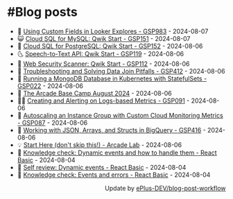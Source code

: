 # #Blog posts
<!-- BLOG-POST-LIST:START -->
- 🧰 [Using Custom Fields in Looker Explores - GSP983](https://eplus.dev/using-custom-fields-in-looker-explores-gsp983) - 2024-08-07
- 😺 [Cloud SQL for MySQL: Qwik Start - GSP151](https://eplus.dev/cloud-sql-for-mysql-qwik-start-gsp151) - 2024-08-07
- 🗽 [Cloud SQL for PostgreSQL: Qwik Start - GSP152](https://eplus.dev/cloud-sql-for-postgresql-qwik-start-gsp152) - 2024-08-06
- 🌜 [Speech-to-Text API: Qwik Start - GSP119](https://eplus.dev/speech-to-text-api-qwik-start-gsp119) - 2024-08-06
- 📝 [Web Security Scanner: Qwik Start - GSP112](https://eplus.dev/web-security-scanner-qwik-start-gsp112) - 2024-08-06
- 🚀 [Troubleshooting and Solving Data Join Pitfalls - GSP412](https://eplus.dev/troubleshooting-and-solving-data-join-pitfalls-gsp412) - 2024-08-06
- 💼 [Running a MongoDB Database in Kubernetes with StatefulSets - GSP022](https://eplus.dev/running-a-mongodb-database-in-kubernetes-with-statefulsets-gsp022) - 2024-08-06
- 🦣 [The Arcade Base Camp August 2024](https://eplus.dev/the-arcade-base-camp-august-2024) - 2024-08-06
- 👨‍🏫 [Creating and Alerting on Logs-based Metrics - GSP091](https://eplus.dev/creating-and-alerting-on-logs-based-metrics-gsp091) - 2024-08-06
- 🔭 [Autoscaling an Instance Group with Custom Cloud Monitoring Metrics - GSP087](https://eplus.dev/autoscaling-an-instance-group-with-custom-cloud-monitoring-metrics-gsp087) - 2024-08-06
- 🤡 [Working with JSON, Arrays, and Structs in BigQuery - GSP416](https://eplus.dev/working-with-json-arrays-and-structs-in-bigquery-gsp416) - 2024-08-06
- 💡 [Start Here &lpar;don&#39;t skip this!&rpar; - Arcade Lab](https://eplus.dev/start-here-dont-skip-this-arcade-lab) - 2024-08-06
- 🦣 [Knowledge check: Dynamic events and how to handle them - React Basic](https://eplus.dev/knowledge-check-dynamic-events-and-how-to-handle-them-react-basic) - 2024-08-04
- 💪 [Self review: Dynamic events - React Basic](https://eplus.dev/self-review-dynamic-events-react-basic) - 2024-08-04
- 🤡 [Knowledge check: Events and errors - React Basic](https://eplus.dev/knowledge-check-events-and-errors-react-basic) - 2024-08-04<!-- BLOG-POST-LIST:END -->
<div align="right">
  Update by <a target="_blank"
    href="https://github.com/ePlus-DEV/blog-post-workflow">ePlus-DEV/blog-post-workflow</a>
</div>

